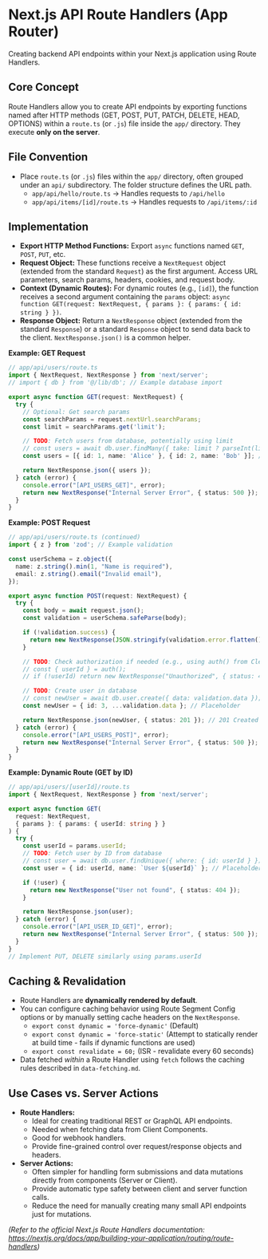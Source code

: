 # Next.js API Route Handlers (App Router)

Creating backend API endpoints within your Next.js application using Route Handlers.

## Core Concept

Route Handlers allow you to create API endpoints by exporting functions named after HTTP methods (GET, POST, PUT, PATCH, DELETE, HEAD, OPTIONS) within a `route.ts` (or `.js`) file inside the `app/` directory. They execute **only on the server**.

## File Convention

*   Place `route.ts` (or `.js`) files within the `app/` directory, often grouped under an `api/` subdirectory. The folder structure defines the URL path.
    *   `app/api/hello/route.ts` -> Handles requests to `/api/hello`
    *   `app/api/items/[id]/route.ts` -> Handles requests to `/api/items/:id`

## Implementation

*   **Export HTTP Method Functions:** Export `async` functions named `GET`, `POST`, `PUT`, etc.
*   **Request Object:** These functions receive a `NextRequest` object (extended from the standard `Request`) as the first argument. Access URL parameters, search params, headers, cookies, and request body.
*   **Context (Dynamic Routes):** For dynamic routes (e.g., `[id]`), the function receives a second argument containing the `params` object: `async function GET(request: NextRequest, { params }: { params: { id: string } })`.
*   **Response Object:** Return a `NextResponse` object (extended from the standard `Response`) or a standard `Response` object to send data back to the client. `NextResponse.json()` is a common helper.

**Example: GET Request**
```typescript
// app/api/users/route.ts
import { NextRequest, NextResponse } from 'next/server';
// import { db } from '@/lib/db'; // Example database import

export async function GET(request: NextRequest) {
  try {
    // Optional: Get search params
    const searchParams = request.nextUrl.searchParams;
    const limit = searchParams.get('limit');

    // TODO: Fetch users from database, potentially using limit
    // const users = await db.user.findMany({ take: limit ? parseInt(limit) : undefined });
    const users = [{ id: 1, name: 'Alice' }, { id: 2, name: 'Bob' }]; // Placeholder

    return NextResponse.json({ users });
  } catch (error) {
    console.error("[API_USERS_GET]", error);
    return new NextResponse("Internal Server Error", { status: 500 });
  }
}
```

**Example: POST Request**
```typescript
// app/api/users/route.ts (continued)
import { z } from 'zod'; // Example validation

const userSchema = z.object({
  name: z.string().min(1, "Name is required"),
  email: z.string().email("Invalid email"),
});

export async function POST(request: NextRequest) {
  try {
    const body = await request.json();
    const validation = userSchema.safeParse(body);

    if (!validation.success) {
      return new NextResponse(JSON.stringify(validation.error.flatten()), { status: 400 });
    }

    // TODO: Check authorization if needed (e.g., using auth() from Clerk)
    // const { userId } = auth();
    // if (!userId) return new NextResponse("Unauthorized", { status: 401 });

    // TODO: Create user in database
    // const newUser = await db.user.create({ data: validation.data });
    const newUser = { id: 3, ...validation.data }; // Placeholder

    return NextResponse.json(newUser, { status: 201 }); // 201 Created
  } catch (error) {
    console.error("[API_USERS_POST]", error);
    return new NextResponse("Internal Server Error", { status: 500 });
  }
}
```

**Example: Dynamic Route (GET by ID)**
```typescript
// app/api/users/[userId]/route.ts
import { NextRequest, NextResponse } from 'next/server';

export async function GET(
  request: NextRequest,
  { params }: { params: { userId: string } }
) {
  try {
    const userId = params.userId;
    // TODO: Fetch user by ID from database
    // const user = await db.user.findUnique({ where: { id: userId } });
    const user = { id: userId, name: `User ${userId}` }; // Placeholder

    if (!user) {
      return new NextResponse("User not found", { status: 404 });
    }

    return NextResponse.json(user);
  } catch (error) {
    console.error("[API_USER_ID_GET]", error);
    return new NextResponse("Internal Server Error", { status: 500 });
  }
}
// Implement PUT, DELETE similarly using params.userId
```

## Caching & Revalidation

*   Route Handlers are **dynamically rendered by default**.
*   You can configure caching behavior using Route Segment Config options or by manually setting cache headers on the `NextResponse`.
    *   `export const dynamic = 'force-dynamic'` (Default)
    *   `export const dynamic = 'force-static'` (Attempt to statically render at build time - fails if dynamic functions are used)
    *   `export const revalidate = 60;` (ISR - revalidate every 60 seconds)
*   Data fetched *within* a Route Handler using `fetch` follows the caching rules described in `data-fetching.md`.

## Use Cases vs. Server Actions

*   **Route Handlers:**
    *   Ideal for creating traditional REST or GraphQL API endpoints.
    *   Needed when fetching data from Client Components.
    *   Good for webhook handlers.
    *   Provide fine-grained control over request/response objects and headers.
*   **Server Actions:**
    *   Often simpler for handling form submissions and data mutations directly from components (Server or Client).
    *   Provide automatic type safety between client and server function calls.
    *   Reduce the need for manually creating many small API endpoints just for mutations.

*(Refer to the official Next.js Route Handlers documentation: https://nextjs.org/docs/app/building-your-application/routing/route-handlers)*